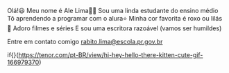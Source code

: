 Olá!😃
Meu nome é Ale Lima👩‍💻
Sou uma linda estudante do ensino médio
Tô aprendendo a programar com o alura⭐️
Minha cor favorita é roxo ou lilás 💜
Adoro filmes e séries
E sou uma escritora razoável (vamos ser humildes)

Entre em contato comigo
rabito.lima@escola.pr.gov.br

if{}(https://tenor.com/pt-BR/view/hi-hey-hello-there-kitten-cute-gif-166979370)
